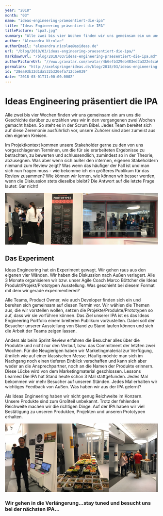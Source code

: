 ```yaml
---
year: "2018"
month: "03"
name: "ideas-engineering-praesentiert-die-ipa"
title: "Ideas Engineering präsentiert die IPA"
titlePicture: "ipa3.jpg"
summary: "Alle zwei bis vier Wochen finden wir uns gemeinsam ein um uns die Geschichte darüber zu erzählen was wir in den vergangenen zwei Wochen gemacht haben. So steht es in der Scrum Bibel. Jedes Team bereitet sich auf diese Zeremonie ausführlich vor, unsere Zuhörer sind aber zumeist aus den eigenen Kreisen."
author: "Alexandra Nicolae"
authorEmail: "alexandra.nicolae@asideas.de"
url: "/blog/2018/03/ideas-engineering-praesentiert-die-ipa/"
markdownUrl: "/blog/2018/03/ideas-engineering-praesentiert-die-ipa.md"
authorPictureUrl: "//www.gravatar.com/avatar/4b6efb329eb483ed2a322e5ca60d2ac1"
permalink: "http://axelspringerideas.de/blog/2018/03/ideas-engineering-praesentiert-die-ipa/"
id: "28ea93b32d1da532b320efa712cbe039"
date: "2018-03-01T11:00:00.000Z"
---
```

# Ideas Engineering präsentiert die IPA
Alle zwei bis vier Wochen finden wir uns gemeinsam ein um uns die Geschichte darüber zu erzählen was wir in den vergangenen zwei Wochen gemacht haben. So steht es in der Scrum Bibel. Jedes Team bereitet sich auf diese Zeremonie ausführlich vor, unsere Zuhörer sind aber zumeist aus den eigenen Kreisen.

Im Projektkontext kommen unsere Stakeholder gerne zu den von uns vorgeschlagenen Terminen, um die für sie erarbeiteten Ergebnisse zu betrachten, zu bewerten und schlussendlich, zumindest so in der Theorie, abzusegnen. Was aber wenn sich außer den internen, eigenen Stakeholdern niemand zum Review zeigt? Was wenn das häufiger der Fall ist und man sich nun fragen muss - wie bekomme ich ein größeres Publikum für das Review zusammen? Wie können wir lernen, wie können wir besser werden, wenn die Diskussion stets dieselbe bleibt?
Die Antwort auf die letzte Frage lautet: Gar nicht!

![](ipa.jpg)

## Das Experiment
Ideas Engineering hat ein Experiment gewagt. Wir gehen raus aus den eigenen vier Wänden. Wir haben die Diskussion nach Außen verlagert. Alle 3 Monate organisieren wir bzw. unser Agile Coach Marco Böttcher die Ideas Produkt/Projekt/Prototypen Ausstellung. Was geschieht bei diesem Format mit dem wir gerade experimentieren?

Alle Teams, Product Owner, wie auch Developer finden sich ein und bereiten sich gemeinsam auf diesen Termin vor. Wir wählen die Themen aus, die wir vorstellen wollen, setzen die Projekte/Produkte/Prototypen so auf, dass wir sie vorführen können. Das Ziel unserer IPA ist es das Ideas Engineering Portfolio einem breiteren Publikum vorzustellen. Dabei soll der Besucher unserer Ausstellung von Stand zu Stand laufen können und sich die Arbeit der Teams zeigen lassen.

Anders als beim Sprint Review erfahren die Besucher alles über die Produkte und nicht nur den Verlauf, bzw. das Commitment der letzten zwei Wochen. Für die Neugierigen haben wir Marketingmaterial zur Verfügung, ähnlich wie auf einer klassischen Messe. Häufig möchte man sich im Nachgang noch einen tieferen Einblick verschaffen und kann sich aber weder an die Ansprechpartner, noch an die Namen der Produkte erinnern. Diese Lücke wird von dem Marketingmaterial geschlossen.
Lessons Learned
Die IPA hat Stand heute schon 3 Mal stattgefunden. Jedes Mal bekommen wir mehr Besucher auf unseren Ständen. Jedes Mal erhalten wir wichtiges Feedback von Außen. Was haben wir aus der IPA gelernt?

Als Ideas Engineering haben wir nicht genug Reichweite im Konzern. Unsere Produkte sind zum Großteil unbekannt.
Trotz der fehlenden Reichweite machen wir die richtigen Dinge. Auf der IPA haben wir viel Bestätigung zu unseren Produkten, Projekten und unseren Prototypen erhalten.

![](ipa2.jpg)

### Wir gehen in die Verlängerung...stay tuned und besucht uns bei der nächsten IPA...

<br />
